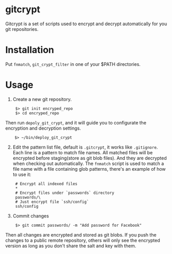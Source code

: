gitcrypt
========

Gitcrypt is a set of scripts used to encrypt and decrypt automatically for you git repositories.

Installation
===

Put `fnmatch`, `git_crypt_filter` in one of your $PATH directories.

Usage
===
1. Create a new git repository.

        $> git init encryped_repo
        $> cd encryped_repo

Then run `depoly_git_crypt`, and it will guide you to configurate the encryption and decryption settings.

        $> ~/bin/deploy_git_crypt

2. Edit the pattern list file, default is `.gitcrypt`, it works like `.gitignore`. Each line is a pattern to match file names. All matched files will be encrypted before staging(store as git blob files). And they are decrypted when checking out automatically.
The `fnmatch` script is used to match a file name with a file containing glob patterns, there's an example of how to use it:

        # Encrypt all indexed files
        *
        # Encrypt files under `passwords` directory
        passwords/\
        # Just encrypt file `ssh/config`
        ssh/config

3. Commit changes

        $> git commit passwords/ -m "Add password for Facebook"

Then all changes are encrypted and stored as git blobs. If you push the changes to a public remote repository,
others will only see the encrypted version as long as you don't share the salt and key with them.


